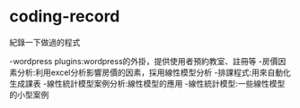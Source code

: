 # coding-record
紀錄一下做過的程式

-wordpress plugins:wordpress的外掛，提供使用者預約教室、註冊等
-房價因素分析:利用excel分析影響房價的因素，採用線性模型分析
-排課程式:用來自動化生成課表
-線性統計模型案例分析:線性模型的應用
-線性統計模型:一些線性模型的小型案例
